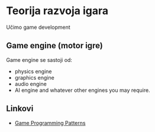 # Teorija razvoja igara

Učimo game development

## Game engine (motor igre)

Game engine se sastoji od:
* physics engine
* graphics engine
* audio engine
* AI engine
and whatever other engines you may require.

## Linkovi

* [Game Programming Patterns](http://gameprogrammingpatterns.com/contents.html)

